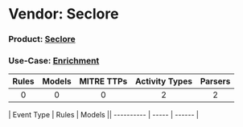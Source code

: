 Vendor: Seclore
===============
### Product: [Seclore](../ds_seclore_seclore.md)
### Use-Case: [Enrichment](../../../../UseCases/uc_enrichment.md)

| Rules | Models | MITRE TTPs | Activity Types | Parsers |
|:-----:|:------:|:----------:|:--------------:|:-------:|
|   0   |   0    |     0      |       2        |    2    |

| Event Type | Rules | Models || ---------- | ----- | ------ |
